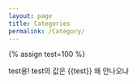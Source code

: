 ```yaml
---
layout: page
title: Categories
permalink: /Category/
---
```

{% assign test=100 %}

test용! test의 값은 {{test}} 왜 안나오냐
